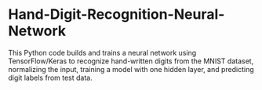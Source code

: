 # Hand-Digit-Recognition-Neural-Network
This Python code builds and trains a neural network using TensorFlow/Keras to recognize hand-written digits from the MNIST dataset, normalizing the input, training a model with one hidden layer, and predicting digit labels from test data.
